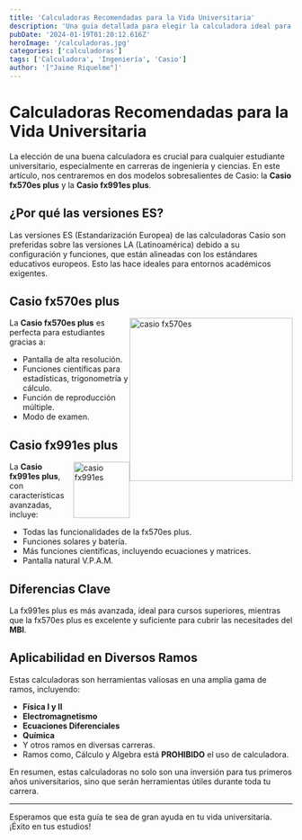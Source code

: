 ```yaml
---
title: 'Calculadoras Recomendadas para la Vida Universitaria'
description: 'Una guía detallada para elegir la calculadora ideal para la nueva vida universitaria.'
pubDate: '2024-01-19T01:20:12.616Z'
heroImage: '/calculadoras.jpg'
categories: ['calculadoras']
tags: ['Calculadora', 'Ingeniería', 'Casio']
author: '["Jaime Riquelme"]'
---
```


# Calculadoras Recomendadas para la Vida Universitaria

La elección de una buena calculadora es crucial para cualquier estudiante universitario, especialmente en carreras de ingeniería y ciencias. En este artículo, nos centraremos en dos modelos sobresalientes de Casio: la **Casio fx570es plus** y la **Casio fx991es plus**. 

## ¿Por qué las versiones ES?

Las versiones ES (Estandarización Europea) de las calculadoras Casio son preferidas sobre las versiones LA (Latinoamérica) debido a su configuración y funciones, que están alineadas con los estándares educativos europeos. Esto las hace ideales para entornos académicos exigentes.

## Casio fx570es plus

<img src="https://i.ibb.co/KVhK2Ht/gsc-112698753-370177-1-Photo-Room-png-Photo-Room.png" alt="casio fx570es" width="290" style="float: right;" />

La **Casio fx570es plus** es perfecta para estudiantes gracias a:

- Pantalla de alta resolución.
- Funciones científicas para estadísticas, trigonometría y cálculo.
- Función de reproducción múltiple.
- Modo de examen.

## Casio fx991es plus

<img src = "https://i.ibb.co/1QS0X3X/fx991-Photo-Room-png-Photo-Room.png" alt="casio fx991es" width ="100" style="float: right;" />

La **Casio fx991es plus**, con características avanzadas, incluye:

- Todas las funcionalidades de la fx570es plus.
- Funciones solares y batería.
- Más funciones científicas, incluyendo ecuaciones y matrices.
- Pantalla natural V.P.A.M.

## Diferencias Clave

La fx991es plus es más avanzada, ideal para cursos superiores, mientras que la fx570es plus es excelente y suficiente para cubrir las necesitades del **MBI**.

## Aplicabilidad en Diversos Ramos

Estas calculadoras son herramientas valiosas en una amplia gama de ramos, incluyendo:

- **Física I y II**
- **Electromagnetismo**
- **Ecuaciones Diferenciales**
- **Química**
- Y otros ramos en diversas carreras.
- <span class="calculadora-proh">Ramos como, Cálculo y Algebra está **PROHIBIDO** el uso de calculadora.</span>


En resumen, estas calculadoras no solo son una inversión para tus primeros años universitarios, sino que serán herramientas útiles durante toda tu carrera.

---

Esperamos que esta guía te sea de gran ayuda en tu vida universitaria. ¡Éxito en tus estudios!

